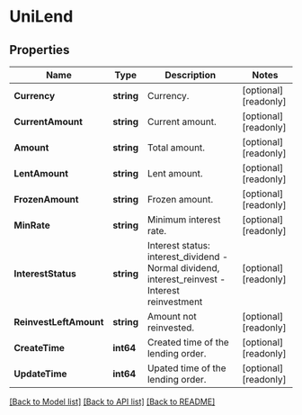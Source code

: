 # UniLend

## Properties

Name | Type | Description | Notes
------------ | ------------- | ------------- | -------------
**Currency** | **string** | Currency. | [optional] [readonly] 
**CurrentAmount** | **string** | Current amount. | [optional] [readonly] 
**Amount** | **string** | Total amount. | [optional] [readonly] 
**LentAmount** | **string** | Lent amount. | [optional] [readonly] 
**FrozenAmount** | **string** | Frozen amount. | [optional] [readonly] 
**MinRate** | **string** | Minimum interest rate. | [optional] [readonly] 
**InterestStatus** | **string** | Interest status: interest_dividend - Normal dividend, interest_reinvest - Interest reinvestment | [optional] [readonly] 
**ReinvestLeftAmount** | **string** | Amount not reinvested. | [optional] [readonly] 
**CreateTime** | **int64** | Created time of the lending order. | [optional] [readonly] 
**UpdateTime** | **int64** | Upated time of the lending order. | [optional] [readonly] 

[[Back to Model list]](../README.md#documentation-for-models) [[Back to API list]](../README.md#documentation-for-api-endpoints) [[Back to README]](../README.md)



